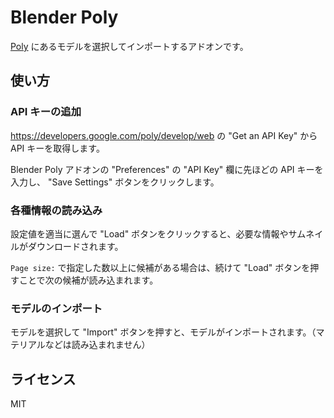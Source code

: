 # Blender Poly
[Poly](https://poly.google.com/) にあるモデルを選択してインポートするアドオンです。

## 使い方
### API キーの追加
https://developers.google.com/poly/develop/web の "Get an API Key" から API キーを取得します。

Blender Poly アドオンの "Preferences" の "API Key" 欄に先ほどの API キーを入力し、 "Save Settings" ボタンをクリックします。

### 各種情報の読み込み
設定値を適当に選んで "Load" ボタンをクリックすると、必要な情報やサムネイルがダウンロードされます。

`Page size:` で指定した数以上に候補がある場合は、続けて "Load" ボタンを押すことで次の候補が読み込まれます。

### モデルのインポート
モデルを選択して "Import" ボタンを押すと、モデルがインポートされます。（マテリアルなどは読み込まれません）

## ライセンス
MIT
